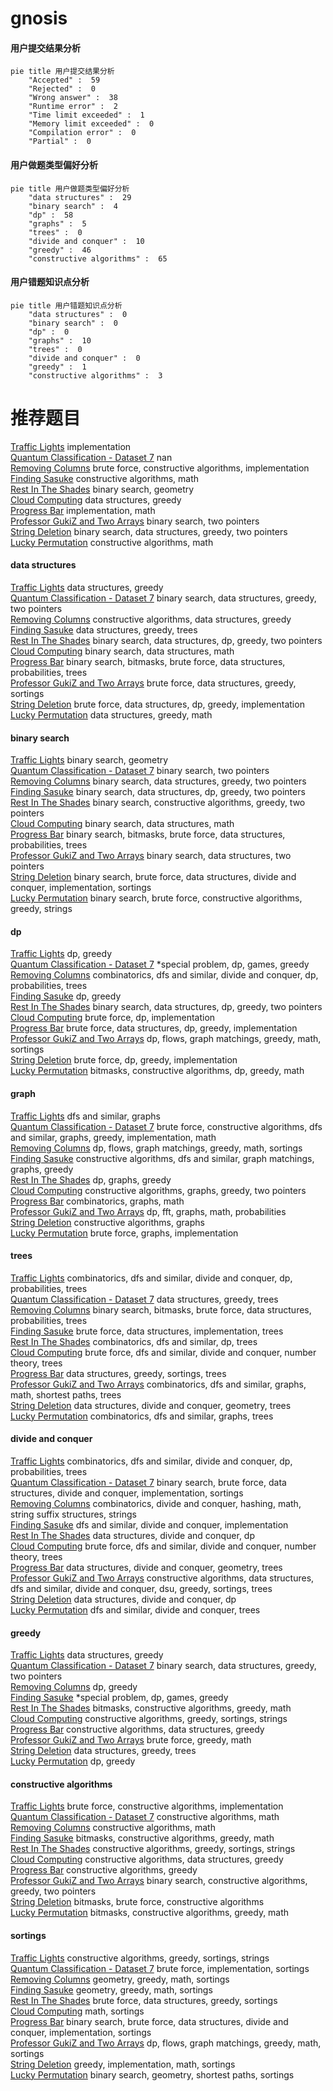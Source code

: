 # gnosis
<!-- tabs:start -->
#### **用户提交结果分析**

```mermaid
pie title 用户提交结果分析
    "Accepted" :  59
    "Rejected" :  0
    "Wrong answer" :  38
    "Runtime error" :  2
    "Time limit exceeded" :  1
    "Memory limit exceeded" :  0
    "Compilation error" :  0
    "Partial" :  0
```
#### **用户做题类型偏好分析**

```mermaid
pie title 用户做题类型偏好分析
    "data structures" :  29
    "binary search" :  4
    "dp" :  58
    "graphs" :  5
    "trees" :  0
    "divide and conquer" :  10
    "greedy" :  46
    "constructive algorithms" :  65
```
#### **用户错题知识点分析**

```mermaid
pie title 用户错题知识点分析
    "data structures" :  0
    "binary search" :  0
    "dp" :  0
    "graphs" :  10
    "trees" :  0
    "divide and conquer" :  0
    "greedy" :  1
    "constructive algorithms" :  3
```
<!-- tabs:end -->
# 推荐题目
[Traffic Lights](http://codeforces.com/problemset/problem/29/B)		implementation		  
[Quantum Classification - Dataset 7](http://codeforces.com/problemset/problem/1357/D5)		nan		  
[Removing Columns](https://codeforces.com/contest/497/problem/A)		brute force,
                        constructive algorithms,
                        implementation		  
[Finding Sasuke](https://codeforces.com/contest/1435/problem/A)		constructive algorithms,
                        math		  
[Rest In The Shades](http://codeforces.com/problemset/problem/1016/E)		binary search,
                        geometry		  
[Cloud Computing](http://codeforces.com/problemset/problem/1070/C)		data structures,
                        greedy		  
[Progress Bar](http://codeforces.com/problemset/problem/71/B)		implementation,
                        math		  
[Professor GukiZ and Two Arrays](http://codeforces.com/problemset/problem/620/D)		binary search,
                        two pointers		  
[String Deletion](http://codeforces.com/problemset/problem/1430/D)		binary search,
                        data structures,
                        greedy,
                        two pointers		  
[Lucky Permutation](http://codeforces.com/problemset/problem/286/A)		constructive algorithms,
                        math		  
<!-- tabs:start -->
#### **data structures**
[Traffic Lights](http://codeforces.com/problemset/problem/1070/C)		data structures,
                        greedy		  
[Quantum Classification - Dataset 7](http://codeforces.com/problemset/problem/1430/D)		binary search,
                        data structures,
                        greedy,
                        two pointers		  
[Removing Columns](http://codeforces.com/problemset/problem/1512/D)		constructive algorithms,
                        data structures,
                        greedy		  
[Finding Sasuke](http://codeforces.com/problemset/problem/821/C)		data structures,
                        greedy,
                        trees		  
[Rest In The Shades](http://codeforces.com/problemset/problem/1492/C)		binary search,
                        data structures,
                        dp,
                        greedy,
                        two pointers		  
[Cloud Computing](http://codeforces.com/problemset/problem/1490/G)		binary search,
                        data structures,
                        math		  
[Progress Bar](http://codeforces.com/problemset/problem/1479/D)		binary search,
                        bitmasks,
                        brute force,
                        data structures,
                        probabilities,
                        trees		  
[Professor GukiZ and Two Arrays](http://codeforces.com/problemset/problem/1497/A)		brute force,
                        data structures,
                        greedy,
                        sortings		  
[String Deletion](http://codeforces.com/problemset/problem/1491/C)		brute force,
                        data structures,
                        dp,
                        greedy,
                        implementation		  
[Lucky Permutation](http://codeforces.com/problemset/problem/1492/B)		data structures,
                        greedy,
                        math		  
#### **binary search**
[Traffic Lights](http://codeforces.com/problemset/problem/1016/E)		binary search,
                        geometry		  
[Quantum Classification - Dataset 7](http://codeforces.com/problemset/problem/620/D)		binary search,
                        two pointers		  
[Removing Columns](http://codeforces.com/problemset/problem/1430/D)		binary search,
                        data structures,
                        greedy,
                        two pointers		  
[Finding Sasuke](http://codeforces.com/problemset/problem/1492/C)		binary search,
                        data structures,
                        dp,
                        greedy,
                        two pointers		  
[Rest In The Shades](http://codeforces.com/problemset/problem/1463/D)		binary search,
                        constructive algorithms,
                        greedy,
                        two pointers		  
[Cloud Computing](http://codeforces.com/problemset/problem/1490/G)		binary search,
                        data structures,
                        math		  
[Progress Bar](http://codeforces.com/problemset/problem/1479/D)		binary search,
                        bitmasks,
                        brute force,
                        data structures,
                        probabilities,
                        trees		  
[Professor GukiZ and Two Arrays](http://codeforces.com/problemset/problem/1436/E)		binary search,
                        data structures,
                        two pointers		  
[String Deletion](http://codeforces.com/problemset/problem/1461/D)		binary search,
                        brute force,
                        data structures,
                        divide and conquer,
                        implementation,
                        sortings		  
[Lucky Permutation](http://codeforces.com/problemset/problem/1493/C)		binary search,
                        brute force,
                        constructive algorithms,
                        greedy,
                        strings		  
#### **dp**
[Traffic Lights](http://codeforces.com/problemset/problem/364/B)		dp,
                        greedy		  
[Quantum Classification - Dataset 7](http://codeforces.com/problemset/problem/1431/G)		*special problem,
                        dp,
                        games,
                        greedy		  
[Removing Columns](http://codeforces.com/problemset/problem/960/E)		combinatorics,
                        dfs and similar,
                        divide and conquer,
                        dp,
                        probabilities,
                        trees		  
[Finding Sasuke](http://codeforces.com/problemset/problem/508/E)		dp,
                        greedy		  
[Rest In The Shades](http://codeforces.com/problemset/problem/1492/C)		binary search,
                        data structures,
                        dp,
                        greedy,
                        two pointers		  
[Cloud Computing](https://codeforces.com/contest/1457/problem/C)		brute force,
                        dp,
                        implementation		  
[Progress Bar](http://codeforces.com/problemset/problem/1491/C)		brute force,
                        data structures,
                        dp,
                        greedy,
                        implementation		  
[Professor GukiZ and Two Arrays](http://codeforces.com/problemset/problem/1437/C)		dp,
                        flows,
                        graph matchings,
                        greedy,
                        math,
                        sortings		  
[String Deletion](http://codeforces.com/problemset/problem/1499/B)		brute force,
                        dp,
                        greedy,
                        implementation		  
[Lucky Permutation](http://codeforces.com/problemset/problem/1491/D)		bitmasks,
                        constructive algorithms,
                        dp,
                        greedy,
                        math		  
#### **graph**
[Traffic Lights](https://codeforces.com/contest/108/problem/C)		dfs and similar,
                        graphs		  
[Quantum Classification - Dataset 7](http://codeforces.com/problemset/problem/1487/C)		brute force,
                        constructive algorithms,
                        dfs and similar,
                        graphs,
                        greedy,
                        implementation,
                        math		  
[Removing Columns](http://codeforces.com/problemset/problem/1437/C)		dp,
                        flows,
                        graph matchings,
                        greedy,
                        math,
                        sortings		  
[Finding Sasuke](http://codeforces.com/problemset/problem/1470/D)		constructive algorithms,
                        dfs and similar,
                        graph matchings,
                        graphs,
                        greedy		  
[Rest In The Shades](http://codeforces.com/problemset/problem/1476/C)		dp,
                        graphs,
                        greedy		  
[Cloud Computing](http://codeforces.com/problemset/problem/1304/D)		constructive algorithms,
                        graphs,
                        greedy,
                        two pointers		  
[Progress Bar](http://codeforces.com/problemset/problem/1475/C)		combinatorics,
                        graphs,
                        math		  
[Professor GukiZ and Two Arrays](http://codeforces.com/problemset/problem/553/E)		dp,
                        fft,
                        graphs,
                        math,
                        probabilities		  
[String Deletion](http://codeforces.com/problemset/problem/1495/C)		constructive algorithms,
                        graphs		  
[Lucky Permutation](http://codeforces.com/problemset/problem/1510/K)		brute force,
                        graphs,
                        implementation		  
#### **trees**
[Traffic Lights](http://codeforces.com/problemset/problem/960/E)		combinatorics,
                        dfs and similar,
                        divide and conquer,
                        dp,
                        probabilities,
                        trees		  
[Quantum Classification - Dataset 7](http://codeforces.com/problemset/problem/821/C)		data structures,
                        greedy,
                        trees		  
[Removing Columns](http://codeforces.com/problemset/problem/1479/D)		binary search,
                        bitmasks,
                        brute force,
                        data structures,
                        probabilities,
                        trees		  
[Finding Sasuke](http://codeforces.com/problemset/problem/1511/C)		brute force,
                        data structures,
                        implementation,
                        trees		  
[Rest In The Shades](http://codeforces.com/problemset/problem/1499/F)		combinatorics,
                        dfs and similar,
                        dp,
                        trees		  
[Cloud Computing](http://codeforces.com/problemset/problem/1491/E)		brute force,
                        dfs and similar,
                        divide and conquer,
                        number theory,
                        trees		  
[Progress Bar](http://codeforces.com/problemset/problem/1466/D)		data structures,
                        greedy,
                        sortings,
                        trees		  
[Professor GukiZ and Two Arrays](http://codeforces.com/problemset/problem/1495/D)		combinatorics,
                        dfs and similar,
                        graphs,
                        math,
                        shortest paths,
                        trees		  
[String Deletion](http://codeforces.com/problemset/problem/1303/G)		data structures,
                        divide and conquer,
                        geometry,
                        trees		  
[Lucky Permutation](http://codeforces.com/problemset/problem/1454/E)		combinatorics,
                        dfs and similar,
                        graphs,
                        trees		  
#### **divide and conquer**
[Traffic Lights](http://codeforces.com/problemset/problem/960/E)		combinatorics,
                        dfs and similar,
                        divide and conquer,
                        dp,
                        probabilities,
                        trees		  
[Quantum Classification - Dataset 7](http://codeforces.com/problemset/problem/1461/D)		binary search,
                        brute force,
                        data structures,
                        divide and conquer,
                        implementation,
                        sortings		  
[Removing Columns](http://codeforces.com/problemset/problem/1466/G)		combinatorics,
                        divide and conquer,
                        hashing,
                        math,
                        string suffix structures,
                        strings		  
[Finding Sasuke](http://codeforces.com/problemset/problem/1490/D)		dfs and similar,
                        divide and conquer,
                        implementation		  
[Rest In The Shades](https://codeforces.com/contest/1483/problem/C)		data structures,
                        divide and conquer,
                        dp		  
[Cloud Computing](http://codeforces.com/problemset/problem/1491/E)		brute force,
                        dfs and similar,
                        divide and conquer,
                        number theory,
                        trees		  
[Progress Bar](http://codeforces.com/problemset/problem/1303/G)		data structures,
                        divide and conquer,
                        geometry,
                        trees		  
[Professor GukiZ and Two Arrays](http://codeforces.com/problemset/problem/1494/D)		constructive algorithms,
                        data structures,
                        dfs and similar,
                        divide and conquer,
                        dsu,
                        greedy,
                        sortings,
                        trees		  
[String Deletion](http://codeforces.com/problemset/problem/1482/E)		data structures,
                        divide and conquer,
                        dp		  
[Lucky Permutation](http://codeforces.com/problemset/problem/566/C)		dfs and similar,
                        divide and conquer,
                        trees		  
#### **greedy**
[Traffic Lights](http://codeforces.com/problemset/problem/1070/C)		data structures,
                        greedy		  
[Quantum Classification - Dataset 7](http://codeforces.com/problemset/problem/1430/D)		binary search,
                        data structures,
                        greedy,
                        two pointers		  
[Removing Columns](http://codeforces.com/problemset/problem/364/B)		dp,
                        greedy		  
[Finding Sasuke](http://codeforces.com/problemset/problem/1431/G)		*special problem,
                        dp,
                        games,
                        greedy		  
[Rest In The Shades](http://codeforces.com/problemset/problem/1492/D)		bitmasks,
                        constructive algorithms,
                        greedy,
                        math		  
[Cloud Computing](http://codeforces.com/problemset/problem/1348/C)		constructive algorithms,
                        greedy,
                        sortings,
                        strings		  
[Progress Bar](http://codeforces.com/problemset/problem/1512/D)		constructive algorithms,
                        data structures,
                        greedy		  
[Professor GukiZ and Two Arrays](http://codeforces.com/problemset/problem/1512/E)		brute force,
                        greedy,
                        math		  
[String Deletion](http://codeforces.com/problemset/problem/821/C)		data structures,
                        greedy,
                        trees		  
[Lucky Permutation](http://codeforces.com/problemset/problem/508/E)		dp,
                        greedy		  
#### **constructive algorithms**
[Traffic Lights](https://codeforces.com/contest/497/problem/A)		brute force,
                        constructive algorithms,
                        implementation		  
[Quantum Classification - Dataset 7](https://codeforces.com/contest/1435/problem/A)		constructive algorithms,
                        math		  
[Removing Columns](http://codeforces.com/problemset/problem/286/A)		constructive algorithms,
                        math		  
[Finding Sasuke](http://codeforces.com/problemset/problem/1492/D)		bitmasks,
                        constructive algorithms,
                        greedy,
                        math		  
[Rest In The Shades](http://codeforces.com/problemset/problem/1348/C)		constructive algorithms,
                        greedy,
                        sortings,
                        strings		  
[Cloud Computing](http://codeforces.com/problemset/problem/1512/D)		constructive algorithms,
                        data structures,
                        greedy		  
[Progress Bar](http://codeforces.com/problemset/problem/1493/A)		constructive algorithms,
                        greedy		  
[Professor GukiZ and Two Arrays](http://codeforces.com/problemset/problem/1463/D)		binary search,
                        constructive algorithms,
                        greedy,
                        two pointers		  
[String Deletion](https://codeforces.com/contest/1456/problem/B)		bitmasks,
                        brute force,
                        constructive algorithms		  
[Lucky Permutation](http://codeforces.com/problemset/problem/1492/D)		bitmasks,
                        constructive algorithms,
                        greedy,
                        math		  
#### **sortings**
[Traffic Lights](http://codeforces.com/problemset/problem/1348/C)		constructive algorithms,
                        greedy,
                        sortings,
                        strings		  
[Quantum Classification - Dataset 7](http://codeforces.com/problemset/problem/653/A)		brute force,
                        implementation,
                        sortings		  
[Removing Columns](https://codeforces.com/contest/1496/problem/C)		geometry,
                        greedy,
                        math,
                        sortings		  
[Finding Sasuke](http://codeforces.com/problemset/problem/1495/A)		geometry,
                        greedy,
                        math,
                        sortings		  
[Rest In The Shades](http://codeforces.com/problemset/problem/1497/A)		brute force,
                        data structures,
                        greedy,
                        sortings		  
[Cloud Computing](http://codeforces.com/problemset/problem/1427/A)		math,
                        sortings		  
[Progress Bar](http://codeforces.com/problemset/problem/1461/D)		binary search,
                        brute force,
                        data structures,
                        divide and conquer,
                        implementation,
                        sortings		  
[Professor GukiZ and Two Arrays](http://codeforces.com/problemset/problem/1437/C)		dp,
                        flows,
                        graph matchings,
                        greedy,
                        math,
                        sortings		  
[String Deletion](http://codeforces.com/problemset/problem/1473/A)		greedy,
                        implementation,
                        math,
                        sortings		  
[Lucky Permutation](http://codeforces.com/problemset/problem/1486/B)		binary search,
                        geometry,
                        shortest paths,
                        sortings		  
<!-- tabs:end -->

